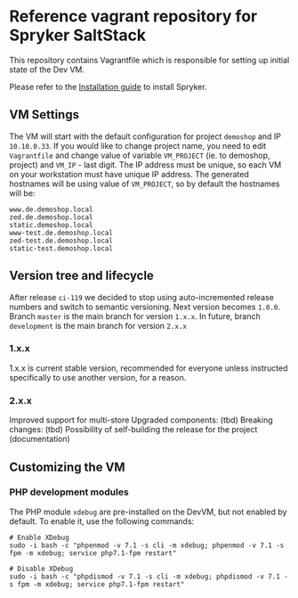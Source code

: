 # Reference vagrant repository for Spryker SaltStack

This repository contains Vagrantfile which is responsible for setting up
initial state of the Dev VM.

Please refer to the [Installation guide](http://spryker.github.io/getting-started/installation/guide/) to install Spryker.

## VM Settings
The VM will start with the default configuration for project `demoshop` and IP `10.10.0.33`.
If you would like to change project name, you need to edit `Vagrantfile` and change value of
variable `VM_PROJECT` (ie. to demoshop, project) and `VM_IP` - last digit. The IP address must
be unique, so each VM on your workstation must have unique IP address. The generated hostnames
will be using value of `VM_PROJECT`, so by default the hostnames will be:
```
www.de.demoshop.local
zed.de.demoshop.local
static.demoshop.local
www-test.de.demoshop.local
zed-test.de.demoshop.local
static-test.demoshop.local
```

## Version tree and lifecycle
After release `ci-119` we decided to stop using auto-incremented release numbers and switch to semantic versioning. Next version becomes `1.0.0`. Branch `master` is the main branch for version `1.x.x`. In future, branch `development` is the main branch for version `2.x.x`

### 1.x.x
1.x.x is current stable version, recommended for everyone unless instructed specifically to use another version, for a reason.

### 2.x.x
Improved support for multi-store
Upgraded components: (tbd)
Breaking changes: (tbd)
Possibility of self-building the release for the project (documentation)


## Customizing the VM

### PHP development modules
The PHP module `xdebug` are pre-installed on the DevVM, but not enabled by default. To enable it, use the following commands:
```
# Enable XDebug
sudo -i bash -c "phpenmod -v 7.1 -s cli -m xdebug; phpenmod -v 7.1 -s fpm -m xdebug; service php7.1-fpm restart"

# Disable XDebug
sudo -i bash -c "phpdismod -v 7.1 -s cli -m xdebug; phpdismod -v 7.1 -s fpm -m xdebug; service php7.1-fpm restart"
```
